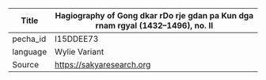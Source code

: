 |Title | Hagiography of Gong dkar rDo rje gdan pa Kun dga rnam rgyal (1432–1496), no. II 
| --- | --- 
|pecha_id | I15DDEE73
|language | Wylie Variant
|Source | https://sakyaresearch.org
